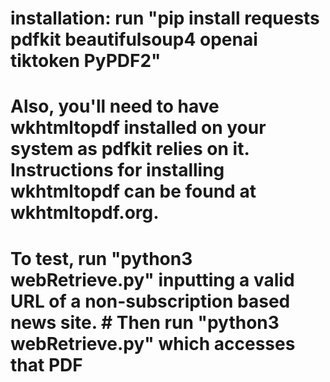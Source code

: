 
# installation: run "pip install requests pdfkit beautifulsoup4 openai tiktoken PyPDF2"

# Also, you'll need to have wkhtmltopdf installed on your system as pdfkit relies on it. Instructions for installing wkhtmltopdf can be found at wkhtmltopdf.org.

# To test, run "python3 webRetrieve.py" inputting a valid URL of a non-subscription based news site. # Then run "python3 webRetrieve.py" which accesses that PDF


